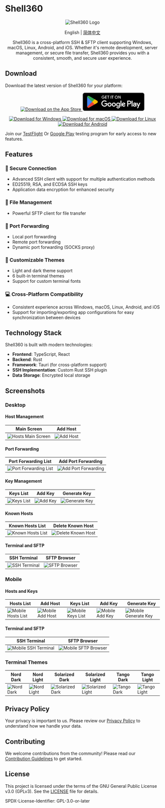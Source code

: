 # Shell360

<p align="center">
  <img src="./resources/icon.png" alt="Shell360 Logo" width="128">
</p>

<p align="center">
  <span>English</span> | <a href="./README-zh_cn.md">简体中文</a>
</p>

<p align="center">
  Shell360 is a cross-platform SSH & SFTP client supporting Windows, macOS, Linux, Android, and iOS.
Whether it's remote development, server management, or secure file transfer, Shell360 provides you with a consistent, smooth, and secure user experience.
</p>

## Download

Download the latest version of Shell360 for your platform:

<p align="center">
  <a href="https://apps.apple.com/app/shell360/id6502880351">
    <img src="./resources/app-store.svg" height="60" alt="Download on the App Store" />
  </a>
  <a href="https://apps.apple.com/app/shell360/id6502880351">
    <img src="./resources/GooglePlay.png" height="60" alt="Download on Google Play" />
  </a>
</p>
<p align="center">
  <a href="https://github.com/nashaofu/shell360/releases">
    <img
      src="https://img.shields.io/badge/Download%20for%20Windows-blue?style=for-the-badge"
      alt="Download for Windows"
    />
  </a>
  <a href="https://github.com/nashaofu/shell360/releases">
    <img src="https://img.shields.io/badge/Download%20for%20macOS-blue?style=for-the-badge" alt="Download for macOS" />
  </a>
  <a href="https://github.com/nashaofu/shell360/releases">
    <img src="https://img.shields.io/badge/Download%20for%20Linux-blue?style=for-the-badge" alt="Download for Linux" />
  </a>
  <a href="https://github.com/nashaofu/shell360/releases">
    <img
      src="https://img.shields.io/badge/Download%20for%20Android-blue?style=for-the-badge"
      alt="Download for Android"
    />
  </a>
</p>

Join our [TestFlight](https://testflight.apple.com/join/teqJZCRm) Or [Google Play](https://play.google.com/apps/testing/com.nashaofu.shell360) testing program for early access to new features.

## Features

### 🔐 Secure Connection

- Advanced SSH client with support for multiple authentication methods
- ED25519, RSA, and ECDSA SSH keys
- Application data encryption for enhanced security

### 📁 File Management

- Powerful SFTP client for file transfer

### 🔄 Port Forwarding

- Local port forwarding
- Remote port forwarding
- Dynamic port forwarding (SOCKS proxy)

### 🎨 Customizable Themes

- Light and dark theme support
- 6 built-in terminal themes
- Support for custom terminal fonts

### 💻 Cross-Platform Compatibility

- Consistent experience across Windows, macOS, Linux, Android, and iOS
- Support for importing/exporting app configurations for easy synchronization between devices

## Technology Stack

Shell360 is built with modern technologies:

- **Frontend**: TypeScript, React
- **Backend**: Rust
- **Framework**: Tauri (for cross-platform support)
- **SSH Implementation**: Custom Rust SSH plugin
- **Data Storage**: Encrypted local storage

## Screenshots

### Desktop

#### Host Management

| Main Screen                                                     | Add Host                                                  |
| --------------------------------------------------------------- | --------------------------------------------------------- |
| ![Hosts Main Screen](./resources/screenshots/desktop/hosts.png) | ![Add Host](./resources/screenshots/desktop/add-host.png) |

#### Port Forwarding

| Port Forwarding List                                                          | Add Port Forwarding                                                             |
| ----------------------------------------------------------------------------- | ------------------------------------------------------------------------------- |
| ![Port Forwarding List](./resources/screenshots/desktop/port-forwardings.png) | ![Add Port Forwarding](./resources/screenshots/desktop/add-port-forwarding.png) |

#### Key Management

| Keys List                                              | Add Key                                                 | Generate Key                                                      |
| ------------------------------------------------------ | ------------------------------------------------------- | ----------------------------------------------------------------- |
| ![Keys List](./resources/screenshots/desktop/keys.png) | ![Add Key](./resources/screenshots/desktop/add-key.png) | ![Generate Key](./resources/screenshots/desktop/generate-key.png) |

#### Known Hosts

| Known Hosts List                                                    | Delete Known Host                                                          |
| ------------------------------------------------------------------- | -------------------------------------------------------------------------- |
| ![Known Hosts List](./resources/screenshots/desktop/knownhosts.png) | ![Delete Known Host](./resources/screenshots/desktop/delete-knownhost.png) |

#### Terminal and SFTP

| SSH Terminal                                                  | SFTP Browser                                              |
| ------------------------------------------------------------- | --------------------------------------------------------- |
| ![SSH Terminal](./resources/screenshots/desktop/terminal.png) | ![SFTP Browser](./resources/screenshots/desktop/sftp.png) |

### Mobile

#### Hosts and Keys

| Hosts List                                                     | Add Host                                                       | Keys List                                                    | Add Key                                                      | Generate Key                                                           |
| -------------------------------------------------------------- | -------------------------------------------------------------- | ------------------------------------------------------------ | ------------------------------------------------------------ | ---------------------------------------------------------------------- |
| ![Mobile Hosts List](./resources/screenshots/mobile/hosts.png) | ![Mobile Add Host](./resources/screenshots/mobile/addHost.png) | ![Mobile Keys List](./resources/screenshots/mobile/keys.png) | ![Mobile Add Key](./resources/screenshots/mobile/addKey.png) | ![Mobile Generate Key](./resources/screenshots/mobile/generateKey.png) |

#### Terminal and SFTP

| SSH Terminal                                                        | SFTP Browser                                                    |
| ------------------------------------------------------------------- | --------------------------------------------------------------- |
| ![Mobile SSH Terminal](./resources/screenshots/mobile/terminal.png) | ![Mobile SFTP Browser](./resources/screenshots/mobile/sftp.png) |

### Terminal Themes

| Nord Dark                                                           | Nord Light                                                            | Solarized Dark                                                                | Solarized Light                                                                 | Tango Dark                                                            | Tango Light                                                             |
| ------------------------------------------------------------------- | --------------------------------------------------------------------- | ----------------------------------------------------------------------------- | ------------------------------------------------------------------------------- | --------------------------------------------------------------------- | ----------------------------------------------------------------------- |
| ![Nord Dark](./resources/screenshots/terminal-themes/nord-dark.png) | ![Nord Light](./resources/screenshots/terminal-themes/nord-light.png) | ![Solarized Dark](./resources/screenshots/terminal-themes/solarized-dark.png) | ![Solarized Light](./resources/screenshots/terminal-themes/solarized-light.png) | ![Tango Dark](./resources/screenshots/terminal-themes/tango-dark.png) | ![Tango Light](./resources/screenshots/terminal-themes/tango-light.png) |

## Privacy Policy

Your privacy is important to us. Please review our [Privacy Policy](./docs/Privacy-Policy.md) to understand how we handle your data.

## Contributing

We welcome contributions from the community! Please read our [Contribution Guidelines](./docs/CONTRIBUTING.md) to get started.

## License

This project is licensed under the terms of the GNU General Public License v3.0 (GPLv3).
See the [LICENSE](./LICENSE) file for details.

SPDX-License-Identifier: GPL-3.0-or-later
